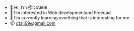- 👋 Hi, I’m @DtAli69
- 👀 I’m interested in Web developmentand Freecad
- 🌱 I’m currently learning everthing that is interesting for me
- 📫 dtali69@gmail.com

<!---
DtAli69/DtAli69 is a ✨ special ✨ repository because its `README.md` (this file) appears on your GitHub profile.
You can click the Preview link to take a look at your changes.
--->
